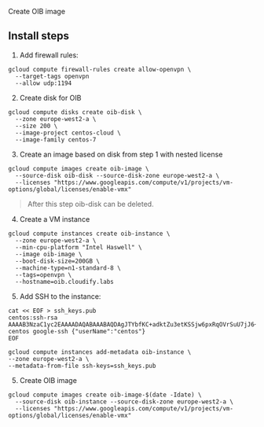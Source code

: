Create OIB image

## Install steps

1. Add firewall rules:

```
gcloud compute firewall-rules create allow-openvpn \
  --target-tags openvpn
  --allow udp:1194
```


2. Create disk for OIB

```
gcloud compute disks create oib-disk \
  --zone europe-west2-a \
  --size 200 \
  --image-project centos-cloud \
  --image-family centos-7
```

3. Create an image based on disk from step 1 with nested license 

```
gcloud compute images create oib-image \
  --source-disk oib-disk --source-disk-zone europe-west2-a \
  --licenses "https://www.googleapis.com/compute/v1/projects/vm-options/global/licenses/enable-vmx"
```

> After this step oib-disk can be deleted.

4. Create a VM instance

```
gcloud compute instances create oib-instance \
  --zone europe-west2-a \
  --min-cpu-platform "Intel Haswell" \
  --image oib-image \
  --boot-disk-size=200GB \
  --machine-type=n1-standard-8 \
  --tags=openvpn \
  --hostname=oib.cloudify.labs
```

5. Add SSH to the instance:

```
cat << EOF > ssh_keys.pub
centos:ssh-rsa AAAAB3NzaC1yc2EAAAADAQABAAABAQDAgJTYbfKC+adktZu3etKSSjw6pxRqOVrSuU7jJ6+ssFLLftbxi5YJL8ITllmfChZnqJecGiBFotbzr5WekGX8ROqSHT1p984bX0hJRjrsxPLirnX/bqYGoQudse3F/D6bUlkusA/t4ZFFibkOFiDp0kwpOa/Ch4sQAqiYacqO2/KBKRf5r6xTgdQyUt9GnQ7iZCOz5oaky889z37Jjy1J3EiAej8sRxKo+4b5rNke+YozCpoF/c7IORpgguVW5sBI5af7jfRJwWpTq4UoGiiIHc47qJVbl7PPJUfVtx4mswiS3LifgYf/N+/ohWpf/ERKsp0SRIDuS8tAIvTFkoYb centos google-ssh {"userName":"centos"}
EOF

gcloud compute instances add-metadata oib-instance \
--zone europe-west2-a \
--metadata-from-file ssh-keys=ssh_keys.pub
```

5. Create OIB image

```
gcloud compute images create oib-image-$(date -Idate) \
  --source-disk oib-instance --source-disk-zone europe-west2-a \
  --licenses "https://www.googleapis.com/compute/v1/projects/vm-options/global/licenses/enable-vmx"
```
